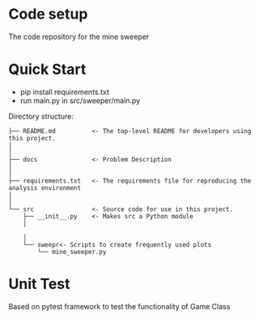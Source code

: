 

# Code setup
The code repository for the mine sweeper 

# Quick Start
- pip install requirements.txt
- run main.py in src/sweeper/main.py


Directory structure:

```
├── README.md          <- The top-level README for developers using this project.
│
│
├── docs               <- Problem Description
│
│
├── requirements.txt   <- The requirements file for reproducing the analysis environment
│
│
└── src                <- Source code for use in this project.
    ├── __init__.py    <- Makes src a Python module
    │

    │
    └── sweepr<- Scripts to create frequently used plots
        └── mine_sweeper.py
```

# Unit Test
Based on pytest framework to test the functionality of Game Class
